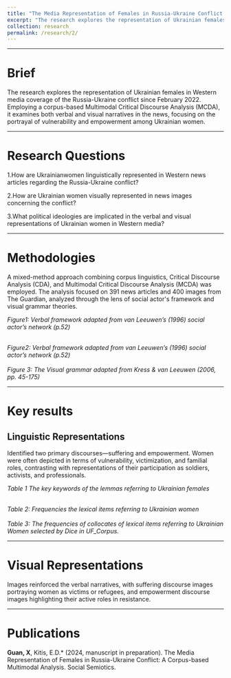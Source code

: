 ```yaml
---
title: "The Media Representation of Females in Russia-Ukraine Conflict: A Corpus-assisted Multimodal"
excerpt: "The research explores the representation of Ukrainian females in Western media coverage of the Russia-Ukraine conflict since February 2022. Employing a corpus-based Multimodal Critical Discourse Analysis (MCDA), it examines both verbal and visual narratives in the news, focusing on the portrayal of vulnerability and empowerment among Ukrainian women."
collection: research
permalink: /research/2/
---
```


***

Brief
======
The research explores the representation of Ukrainian females in Western media coverage of the Russia-Ukraine conflict since February 2022. Employing a corpus-based Multimodal Critical Discourse Analysis (MCDA), it examines both verbal and visual narratives in the news, focusing on the portrayal of vulnerability and empowerment among Ukrainian women.

***

Research Questions
======
1.How are Ukrainianwomen linguistically represented in Western news articles regarding the Russia-Ukraine conflict?

2.How are Ukrainian women visually represented in news images concerning the conflict?

3.What political ideologies are implicated in the verbal and visual representations of Ukrainian women in Western media?

***

Methodologies
======
A mixed-method approach combining corpus linguistics, Critical Discourse Analysis (CDA), and Multimodal Critical Discourse Analysis (MCDA) was employed. The analysis focused on 391 news articles and 400 images from The Guardian, analyzed through the lens of social actor's framework and visual grammar theories.


<i>Figure1: Verbal framework adapted from van Leeuwen’s (1996) social actor’s network (p.52)</i>
<div align="center">
    <img src="{{ base_path }}/images/01-3.jpg" alt="" />
</div>
<br>
<i>Figure2: Verbal framework adapted from van Leeuwen’s (1996) social actor’s network (p.52)</i>
<div align="center">
    <img src="{{ base_path }}/images/01-4.jpg" alt="" />
</div>
<br>
<i>Figure 3: The Visual grammar adapted from Kress & van Leeuwen (2006, pp. 45-175)</i>
<div align="center">
    <img src="{{ base_path }}/images/01-5.jpg" alt="" />
</div>

***

Key results
======

##  Linguistic Representations

Identified two primary discourses—suffering and empowerment. Women were often depicted in terms of vulnerability, victimization, and familial roles, contrasting with representations of their participation as soldiers, activists, and professionals.


<i>Table 1 The key keywords of the lemmas referring to Ukrainian females</i>
<div align="center">
    <img src="{{ base_path }}/images/01-6.jpg" alt="" />
</div>

<br>
<i>Table 2: Frequencies the lexical items referring to Ukrainian women</i>
<div align="center">
    <img src="{{ base_path }}/images/01-7.jpg" alt="" />
</div>

<br>
<i>Table 3: The frequencies of collocates of lexical items referring to Ukrainian Women selected by Dice in UF_Corpus.</i>
<div align="center">
    <img src="{{ base_path }}/images/01-8.jpg" alt="" />
</div>

***

Visual Representations
======

Images reinforced the verbal narratives, with suffering discourse images portraying women as victims or refugees, and empowerment discourse images highlighting their active roles in resistance.

***

Publications
======
**Guan, X**, Kitis, E.D.* (2024, manuscript in preparation). The Media Representation of Females in Russia-Ukraine Conflict: A Corpus-based Multimodal Analysis. Social Semiotics.